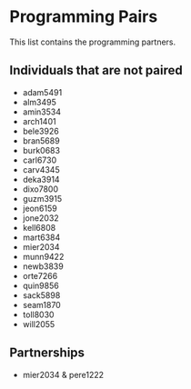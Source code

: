 # Programming Pairs

This list contains the programming partners. 

## Individuals that are not paired

* adam5491
* alm3495
* amin3534
* arch1401
* bele3926
* bran5689
* burk0683
* carl6730 
* carv4345
* deka3914
* dixo7800
* guzm3915
* jeon6159 
* jone2032
* kell6808
* mart6384
* mier2034
* munn9422
* newb3839
* orte7266
* quin9856
* sack5898
* seam1870
* toll8030
* will2055

## Partnerships

* mier2034 & pere1222
